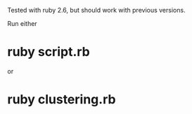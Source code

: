 Tested with ruby 2.6, but should work with previous versions.

Run either
# ruby script.rb

or
# ruby clustering.rb